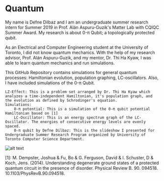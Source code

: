 ﻿# Quantum

My name is Defne Dilbaz and I am an undergraduate summer research intern for Summer 2019 in Prof. Alán Aspuru-Guzik's Matter Lab with CQIQC Summer Award. My research is about 0-π Qubit; a topologically protected qubit. 

As an Electrical and Computer Engineering student at the University of Toronto, I did not know quantum mechanics. With the help of my research advisor, Prof. Alán Aspuru-Guzik, and my mentor, Dr. Thi Ha Kyaw,  I was able to learn quantum mechanics and run simulations.

This GitHub Repository contains simulations for general quantum processes: Hamiltonian evolution, population graphing, LC-oscillators. Also, I have included simulations of the 0-π Qubit.

	LZ-Effect: This is a problem set arranged by Dr. Thi Ha Kyaw which analyzes a time-independent Hamiltonian, it's population graph, and the evolution as defined by Schrodinger's equation.		
	Simulations:
		0-π potential: This is a simulation of the 0-π qubit potential Hamiltonian based on [1]
		LC-Oscillator: This is an energy spectrum graph of the LC-Oscillator. The energies of consecutive energy levels are evenly spaced.
		0-π qubit by Defne Dilbaz: This is the slideshow I presented for Undergraduate Summer Research Program organized by University of Toronto Computer Science Department.

![alt text](https://media.wired.com/photos/5c1061feda545e26dd421b14/master/pass/Bristlecone_mix-perspective_ErikLucero.jpg)

[1]: M. Dempster, Joshua & Fu, Bo & G. Ferguson, David & I. Schuster, D & Koch, Jens. (2014). Understanding degenerate ground states of a protected quantum circuit in the presence of disorder. Physical Review B. 90. 094518. 10.1103/PhysRevB.90.094518. 
